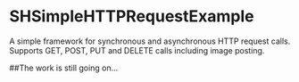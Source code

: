 SHSimpleHTTPRequestExample
==========================

A simple framework for synchronous and asynchronous HTTP request calls. Supports GET, POST, PUT and DELETE calls including image posting.

##The work is still going on...
